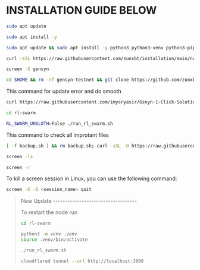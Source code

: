 
# INSTALLATION GUIDE BELOW

```bash
sudo apt update
```
```bash
sudo apt install -y
```

```bash
sudo apt update && sudo apt install -y python3 python3-venv python3-pip curl wget screen git lsof nano unzip iproute2
```

```bash
curl -sSL https://raw.githubusercontent.com/zunxbt/installation/main/node.sh | bash
```

```bash
screen -S gensyn
```

```bash
cd $HOME && rm -rf gensyn-testnet && git clone https://github.com/zunxbt/gensyn-testnet.git && chmod +x gensyn-testnet/gensyn.sh && ./gensyn-testnet/gensyn.sh
```

This command for update error and do smooth
```bash
curl https://raw.githubusercontent.com/imysryasir/Gsnyn-1-Click-Solutions/refs/heads/main/fixgensyn.sh | bash
```
```bash
cd rl-swarm
```

```bash
RL_SWARM_UNSLOTH=False ./run_rl_swarm.sh
```
This command to check all improtant files
```bash
[ -f backup.sh ] && rm backup.sh; curl -sSL -O https://raw.githubusercontent.com/AbhiEBA/gensyn1/main/backup.sh && chmod +x backup.sh && ./backup.sh
```

```bash
screen -ls
```

```bash
screen -r
```
To kill a screen session in Linux, you can use the following command:

```bash
screen -X -S <session_name> quit
```

>
> New Update -----------------------------------
>
> To restart the node run
>
> ```bash
> cd rl-swarm
> ```
>
> ```bash
> python3 -m venv .venv
> source .venv/bin/activate
> ```
>
> ```bash
> ./run_rl_swarm.sh
> ```
>
> ```bash
> cloudflared tunnel --url http://localhost:3000
> ```
